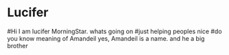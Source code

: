 # Lucifer
#Hi I am lucifer MorningStar.
whats going on
#just helping peoples
nice 
#do you know meaning of Amandeil
yes,
Amandeil is a name.
and he a big brother

